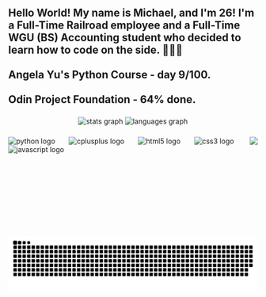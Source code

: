 <h2 align="left">Hello World! My name is Michael, and I'm 26! I'm a Full-Time Railroad employee and a Full-Time WGU (BS) Accounting student who decided to learn how to code on the side. 🧑‍💻😊<br><br>Angela Yu's Python Course - day 9/100.<br><br>Odin Project Foundation - 64% done.</h2>

###

<div align="center">
  <img src="https://github-readme-stats.vercel.app/api?username=MiLkEE44&hide_title=false&hide_rank=false&show_icons=true&include_all_commits=true&count_private=true&disable_animations=false&theme=dracula&locale=en&hide_border=false" height="150" alt="stats graph"  />
  <img src="https://github-readme-stats.vercel.app/api/top-langs?username=MiLkEE44&locale=en&hide_title=false&layout=compact&card_width=320&langs_count=5&theme=dracula&hide_border=false" height="150" alt="languages graph"  />
</div>

###

<img align="right" height="200" src="https://media1.tenor.com/m/lcZnFyKRX5gAAAAd/luffy-anime.gif"  />

###

<div align="left">
  <img src="https://cdn.jsdelivr.net/gh/devicons/devicon/icons/python/python-original.svg" height="80" alt="python logo"  />
  <img width="20" />
  <img src="https://cdn.jsdelivr.net/gh/devicons/devicon/icons/cplusplus/cplusplus-original.svg" height="80" alt="cplusplus logo"  />
  <img width="20" />
  <img src="https://cdn.jsdelivr.net/gh/devicons/devicon/icons/html5/html5-original.svg" height="80" alt="html5 logo"  />
  <img width="20" />
  <img src="https://cdn.jsdelivr.net/gh/devicons/devicon/icons/css3/css3-original.svg" height="80" alt="css3 logo"  />
  <img width="20" />
  <img src="https://cdn.jsdelivr.net/gh/devicons/devicon/icons/javascript/javascript-original.svg" height="80" alt="javascript logo"  />
</div>

###

<picture>
  <source media="(prefers-color-scheme: dark)" srcset="https://raw.githubusercontent.com/MiLkEE44/MiLkEE44/output/github-snake-dark.svg" />
  <source media="(prefers-color-scheme: light)" srcset="https://raw.githubusercontent.com/MiLkEE44/MiLkEE44/output/github-snake.svg" />
  <img alt="github-snake" src="https://raw.githubusercontent.com/MiLkEE44/MiLkEE44/output/github-snake.svg" />
</picture>

###
